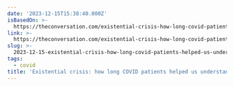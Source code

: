 ```yaml
---
date: '2023-12-15T15:38:40.000Z'
isBasedOn: >-
  https://theconversation.com/existential-crisis-how-long-covid-patients-helped-us-understand-what-its-like-to-lose-your-sense-of-identity-and-purpose-in-life-211223
link: >-
  https://theconversation.com/existential-crisis-how-long-covid-patients-helped-us-understand-what-its-like-to-lose-your-sense-of-identity-and-purpose-in-life-211223
slug: >-
  2023-12-15-existential-crisis-how-long-covid-patients-helped-us-understand-what-its
tags:
  - covid
title: 'Existential crisis: how long COVID patients helped us understand what it’s '
---
```


